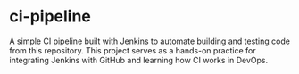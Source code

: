 # ci-pipeline
A simple CI pipeline built with Jenkins to automate building and testing code from this repository. This project serves as a hands-on practice for integrating Jenkins with GitHub and learning how CI works in DevOps.
